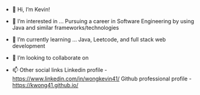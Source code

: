 - 👋 Hi, I’m Kevin!

- 👀 I’m interested in ...
Pursuing a career in Software Engineering by using Java and similar frameworks/technologies

- 🌱 I’m currently learning ...
Java, Leetcode, and full stack web development

- 💞️ I’m looking to collaborate on 

- 📫 Other social links
Linkedin profile - https://www.linkedin.com/in/wongkevin41/
Github professional profile - https://kwong41.github.io/

<!---
KWong41/KWong41 is a ✨ special ✨ repository because its `README.md` (this file) appears on your GitHub profile.
You can click the Preview link to take a look at your changes.
--->
